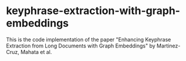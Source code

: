 # keyphrase-extraction-with-graph-embeddings
This is the code implementation of the paper "Enhancing Keyphrase Extraction from Long Documents with Graph Embeddings" by Martinez-Cruz, Mahata et al.
